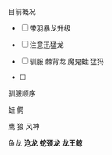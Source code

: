 目前概况

- [ ] 带羽暴龙升级

- [ ] 注意迅猛龙

- [ ] 驯服 棘背龙 魔鬼蛙 猛犸

- [ ] 

  





驯服顺序

蛙 鳄 

鹰  狼 风神

鱼龙  **沧龙** **蛇颈龙** **龙王鲸**